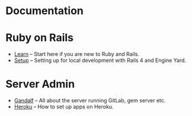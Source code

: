 # Documentation

# Ruby on Rails

* [Learn](learn/rails.md) – Start here if you are new to Ruby and Rails.
* [Setup](rails_development/index.md) – Setting up for local development with Rails 4 and Engine Yard.

# Server Admin

* [Gandalf](gandalf/index.md) – All about the server running GitLab, gem server etc.
* [Heroku](heroku/index.md) – How to set up apps on Heroku.
